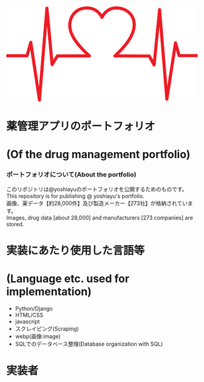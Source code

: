 ![薬](./medicine0.png)

# 薬管理アプリのポートフォリオ  
# (Of the drug management portfolio)

### ポートフォリオについて(About the portfolio)

このリポジトリは@yoshiayuのポートフォリオを公開するためのものです。  
This repository is for publishing @ yoshiayu's portfolio.  
画像、薬データ【約28,000件】及び製造メーカー【273社】が格納されています。  
Images, drug data [about 28,000] and manufacturers [273 companies] are stored.

# 実装にあたり使用した言語等  
# (Language etc. used for implementation)
* Python/Django
* HTML/CSS
* javascript
* スクレイピング(Scraping)
* webp(画像:image)
* SQLでのデータベース整理(Database organization with SQL)

# 実装者
